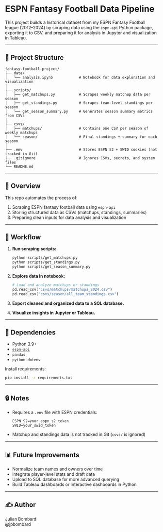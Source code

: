 # ESPN Fantasy Football Data Pipeline

This project builds a historical dataset from my ESPN Fantasy Football league (2012–2024) by scraping data using the `espn-api` Python package, exporting it to CSV, and preparing it for analysis in Jupyter and visualization in Tableau.

---

## 📁 Project Structure

```
fantasy-football-project/
├── data/
│   └── analysis.ipynb            # Notebook for data exploration and visualization
│
├── scripts/
│   ├── get_matchups.py           # Scrapes weekly matchup data per season
│   ├── get_standings.py          # Scrapes team-level standings per season
│   └── get_season_summary.py     # Generates season summary metrics from CSVs
│
├── csvs/
│   ├── matchups/                 # Contains one CSV per season of weekly matchups
│   └── season/                   # Final standings + summary for each season
│
├── .env                          # Stores ESPN S2 + SWID cookies (not tracked in Git)
├── .gitignore                    # Ignores CSVs, secrets, and system files
└── README.md
```

---

## 🧠 Overview

This repo automates the process of:

1. Scraping ESPN fantasy football data using `espn-api`
2. Storing structured data as CSVs (matchups, standings, summaries)
3. Preparing clean inputs for data analysis and visualization

---

## 🔄 Workflow

1. **Run scraping scripts:**

   ```bash
   python scripts/get_matchups.py
   python scripts/get_standings.py
   python scripts/get_season_summary.py
   ```

2. **Explore data in notebook:**

   ```python
   # Load and analyze matchups or standings
   pd.read_csv("csvs/matchups/matchups_2024.csv")
   pd.read_csv("csvs/season/all_team_standings.csv")
   ```

3. **Export cleaned and organized data to a SQL database.**

4. **Visualize insights in Jupyter or Tableau.**

---

## 💠 Dependencies

- Python 3.9+
- [`espn-api`](https://github.com/cwendt94/espn-api)
- `pandas`
- `python-dotenv`

Install requirements:

```bash
pip install -r requirements.txt
```

---

## 🔒 Notes

- Requires a `.env` file with ESPN credentials:

  ```
  ESPN_S2=your_espn_s2_token
  SWID=your_swid_token
  ```

- Matchup and standings data is not tracked in Git (`csvs/` is ignored)

---

## 📊 Future Improvements

- Normalize team names and owners over time
- Integrate player-level stats and draft data
- Upload to SQL database for more advanced querying
- Build Tableau dashboards or interactive dashboards in Python

---

## ✍️ Author

Julian Bombard\
@jpbombard



